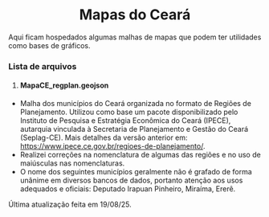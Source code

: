 <h1 align="center"> Mapas do Ceará </h1>

Aqui ficam hospedados algumas malhas de mapas que podem ter utilidades como bases de gráficos.

<h3>Lista de arquivos</h3>

1. <h4>MapaCE_regplan.geojson</h4> 
- Malha dos municípios do Ceará organizada no formato de Regiões de Planejamento. Utilizou como base um pacote disponibilizado pelo Instituto de Pesquisa e Estratégia Econômica do Ceará (IPECE), autarquia vinculada à Secretaria de Planejamento e Gestão do Ceará (Seplag-CE). Mais detalhes da versão anterior em: https://www.ipece.ce.gov.br/regioes-de-planejamento/.
- Realizei correções na nomenclatura de algumas das regiões e no uso de maiúsculas nas nomenclaturas.
- O nome dos seguintes municípios geralmente não é grafado de forma unânime em diversos bancos de dados, portanto atenção aos usos adequados e oficiais: 
Deputado Irapuan Pinheiro, Miraíma, Ererê.

Última atualização feita em 19/08/25.

